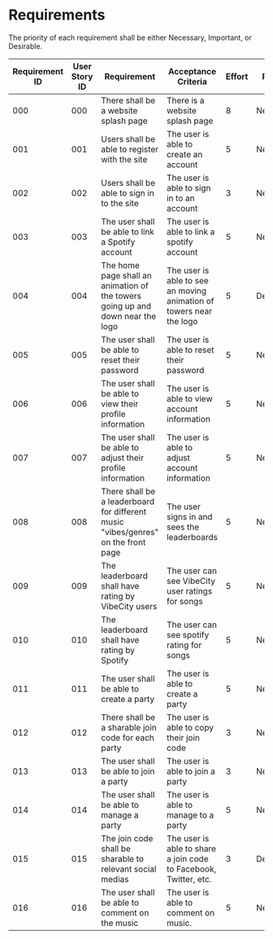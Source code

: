 # Requirements

The priority of each requirement shall be either Necessary, Important, or Desirable.

| Requirement ID | User Story ID | Requirement | Acceptance Criteria | Effort | Priority | Status |
|----------------|---------------|-------------|---------------------|--------|----------|--------|
|            000 |           000 | There shall be a website splash page | There is a website splash page | 8 | Necessary | In Progress |
|            001 |           001 | Users shall be able to register with the site | The user is able to create an account | 5 | Necessary | Not Started |
|            002 |           002 | Users shall be able to sign in to the site | The user is able to sign in to an account | 3 | Necessary | Not Started |
|            003 |           003 | The user shall be able to link a Spotify account | The user is able to link a spotify account | 5 | Necessary | Not Started |
|            004 |           004 | The home page shall an animation of the towers going up and down near the logo | The user is able to see an moving animation of towers near the logo | 5 | Desirable | Not Started |
|            005 |           005 | The user shall be able to reset their password | The user is able to reset their password | 5 | Necessary | Not Started |
|            006 |           006 | The user shall be able to view their profile information | The user is able to view account information | 5 | Necessary | Not Started |
|            007 |           007 | The user shall be able to adjust their profile information | The user is able to adjust account information | 5 | Necessary | Not Started |
|            008 |           008 | There shall be a leaderboard for different music "vibes/genres" on the front page | The user signs in and sees the leaderboards | 5 | Necessary | Not Started |
|            009 |           009 | The leaderboard shall have rating by VibeCity users | The user can see VibeCity user ratings for songs | 5 | Necessary | Not Started |
|            010 |           010 | The leaderboard shall have rating by Spotify | The user can see spotify rating for songs | 5 | Necessary | Not Started |
|            011 |           011 | The user shall be able to create a party | The user is able to create a party | 5 | Necessary | Not Started |
|            012 |           012 | There shall be a sharable join code for each party | The user is able to copy their join code | 3 | Necessary | Not Started |
|            013 |           013 | The user shall be able to join a party | The user is able to join a party | 3 | Necessary | Not Started |
|            014 |           014 | The user shall be able to manage a party | The user is able to manage to a party | 5 | Necessary | Not Started |
|            015 |           015 | The join code shall be sharable to relevant social medias | The user is able to share a join code to Facebook, Twitter, etc. | 3 | Desirable | Not Started |
|            016 |           016 | The user shall be able to comment on the music | The user is able to comment on music. | 5 | Necessary | Not Started |